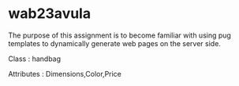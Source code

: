 # wab23avula

The purpose of this assignment is to become familiar with using pug templates to dynamically generate web pages on the server side.

Class : handbag

Attributes : Dimensions,Color,Price